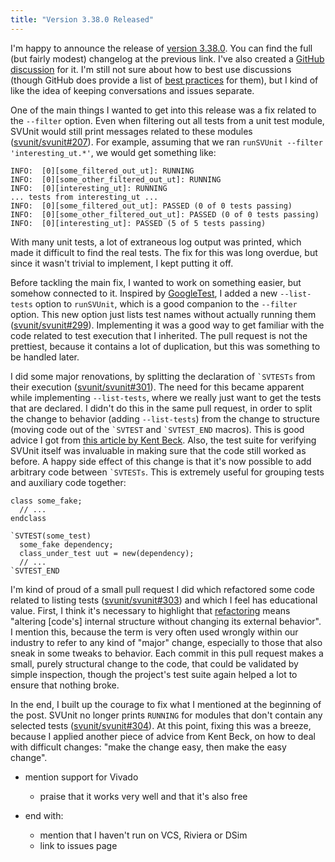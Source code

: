 ```yaml
---
title: "Version 3.38.0 Released"
---
```


I'm happy to announce the release of [version 3.38.0](https://github.com/svunit/svunit/releases/tag/v3.38.0).
You can find the full (but fairly modest) changelog at the previous link.
I've also created a [GitHub discussion](https://github.com/svunit/svunit/discussions/309) for it.
I'm still not sure about how to best use discussions
(though GitHub does provide a list of [best practices](https://docs.github.com/en/discussions/guides/best-practices-for-community-conversations-on-github) for them),
but I kind of like the idea of keeping conversations and issues separate.

One of the main things I wanted to get into this release was a fix related to the `--filter` option.
Even when filtering out all tests from a unit test module,
SVUnit would still print messages related to these modules ([svunit/svunit#207](https://github.com/svunit/svunit/issues/207)).
For example, assuming that we ran `runSVUnit --filter 'interesting_ut.*'`,
we would get something like:

```
INFO:  [0][some_filtered_out_ut]: RUNNING
INFO:  [0][some_other_filtered_out_ut]: RUNNING
INFO:  [0][interesting_ut]: RUNNING
... tests from interesting_ut ...
INFO:  [0][some_filtered_out_ut]: PASSED (0 of 0 tests passing)
INFO:  [0][some_other_filtered_out_ut]: PASSED (0 of 0 tests passing)
INFO:  [0][interesting_ut]: PASSED (5 of 5 tests passing)
```

With many unit tests,
a lot of extraneous log output was printed,
which made it difficult to find the real tests.
The fix for this was long overdue,
but since it wasn't trivial to implement,
I kept putting it off.

Before tackling the main fix,
I wanted to work on something easier,
but somehow connected to it.
Inspired by [GoogleTest](https://google.github.io/googletest/advanced.html#listing-test-names),
I added a new `--list-tests` option to `runSVUnit`,
which is a good companion to the `--filter` option.
This new option just lists test names without actually running them ([svunit/svunit#299](https://github.com/svunit/svunit/pull/299)).
Implementing it was a good way to get familiar with the code related to test execution that I inherited.
The pull request is not the prettiest,
because it contains a lot of duplication,
but this was something to be handled later.

I did some major renovations,
by splitting the declaration of `` `SVTESTs `` from their execution ([svunit/svunit#301](https://github.com/svunit/svunit/pull/301)).
The need for this became apparent while implementing `--list-tests`,
where we really just want to get the tests that are declared.
I didn't do this in the same pull request,
in order to split the change to behavior (adding `--list-tests`)
from the change to structure (moving code out of the `` `SVTEST `` and `` `SVTEST_END `` macros).
This is good advice I got from [this article by Kent Beck](https://tidyfirst.substack.com/p/structure-and-behavior-prs).
Also, the test suite for verifying SVUnit itself was invaluable
in making sure that the code still worked as before.
A happy side effect of this change is
that it's now possible to add arbitrary code between `` `SVTESTs ``.
This is extremely useful for grouping tests and auxiliary code together:

```
class some_fake;
  // ...
endclass

`SVTEST(some_test)
  some_fake dependency;
  class_under_test uut = new(dependency);
  // ...
`SVTEST_END
```

I'm kind of proud of a small pull request I did
which refactored some code related to listing tests ([svunit/svunit#303](https://github.com/svunit/svunit/pull/303))
and which I feel has educational value.
First, I think it's necessary to highlight that [refactoring](https://refactoring.com/) means
"altering [code's] internal structure without changing its external behavior".
I mention this,
because the term is very often used wrongly within our industry to refer to any kind of "major" change,
especially to those that also sneak in some tweaks to behavior.
Each commit in this pull request makes a small, purely structural change to the code,
that could be validated by simple inspection,
though the project's test suite again helped a lot to ensure that nothing broke.

In the end,
I built up the courage to fix what I mentioned at the beginning of the post.
SVUnit no longer prints `RUNNING` for modules that don't contain any selected tests ([svunit/svunit#304](https://github.com/svunit/svunit/pull/304)).
At this point,
fixing this was a breeze,
because I applied another piece of advice from Kent Beck,
on how to deal with difficult changes:
"make the change easy, then make the easy change".

- mention support for Vivado
  - praise that it works very well and that it's also free

- end with:
  - mention that I haven't run on VCS, Riviera or DSim
  - link to issues page
